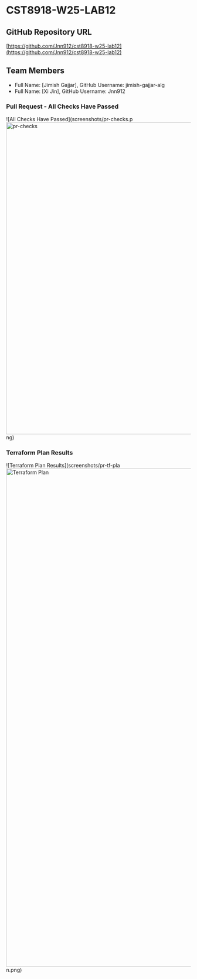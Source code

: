 # CST8918-W25-LAB12

## GitHub Repository URL
[https://github.com/Jnn912/cst8918-w25-lab12](https://github.com/Jnn912/cst8918-w25-lab12)

## Team Members
- Full Name: [Jimish Gajjar], GitHub Username: jimish-gajjar-alg
- Full Name: [Xi Jin], GitHub Username: Jnn912

### Pull Request - All Checks Have Passed
![All Checks Have Passed](screenshots/pr-checks.p<img width="849" alt="pr-checks" src="https://github.com/user-attachments/assets/0d986689-9515-42f7-b1df-396d169569a4" />
ng)

### Terraform Plan Results
![Terraform Plan Results](screenshots/pr-tf-pla<img width="1356" alt="Terraform Plan" src="https://github.com/user-attachments/assets/ccc3f2ad-2b37-4dc1-b932-88fb56853d81" />
n.png)
